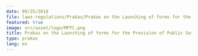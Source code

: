 ```yaml
---
date: 09/25/2018
file: laws-regulations/Prakas/Prakas on the Launching of forms for the Provision of Public Services by the Ministry of Post and Telecommunications.pdf
featured: true
image: src/asset/logo/MPTC.png
title: Prakas on the Launching of forms for the Provision of Public Services by the Ministry of Post and Telecommunications
type: prakas
lang: en
---
```

